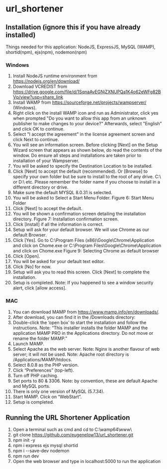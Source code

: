 # url_shortener
## Installation (ignore this if you have already installed)

Things needed for this application: NodeJS, ExpressJS, MySQL (WAMP), shortid(npm), ejs(npm), nodemon(npm)
### Windows
1) Install NodeJS runtime environment from https://nodejs.org/en/download/
2) Download VCREDIST from https://drive.google.com/file/d/1SqnaAvEGNjZXNUPQa1K4o62eWFg82BVp/view?usp=share_link
3) Install WAMP from https://sourceforge.net/projects/wampserver/ (Windows).
4) Right click on the install WAMP icon and run as Administrator, click yes when prompted "Do you want to allow this app from an unknown publisher to make
changes to your device?" Afterwards, select "English" and click OK to continue. 
5) Select "I accept the agreement" in the license agreement screen and click Next to continue.
6) You will see an information screen. Before clicking [Next] on the Setup Wizard screen that appears as shown
below, do read the contents of the window. Do ensure all steps and
installations are taken prior to installation of your Wampserver.
7) You will be asked to specify the Destination Location to be installed.
8) Click [Next] to accept the default (recommended). Or [Browse] to specify your own folder but be sure to install to
the root of any drive. C:\ or D:\ etc. Please remember the folder name if you choose to install in a different
directory or drive.
9) Make sure the default MYSQL 8.0.31 is selected.
10) You will be asked to Select a Start Menu Folder.
Figure 6: Start Menu Folder
11) Click [Next] to accept the default.
12) You will be shown a confirmation screen detailing the installation directory.
Figure 7: Installation confirmation screen.
13) Click [Install] if all the information is correct.
14) Setup will ask for your default browser. We will use Chrome as our default Browser.
15) Click [Yes]. Go to C:\Program Files (x86)\Google\Chrome\Application and click on Chome.exe or
C:\Program Files\Google\Chrome\Application and click on Chome.exe
Figure 9: Selecting Chrome as default browser
16) Click [Open].
17) You will be asked for your default text editor.
18) Click [No] for now.
19) Setup will ask you to read this screen. Click [Next] to complete the installation.
20) Setup is completed.
Note: If you happened to see a window security alert, click [allow access].

### MAC
1) You can download MAMP from https://www.mamp.info/en/downloads/. 
2) After download, you can find it in the /Downloads directory:
3) Double-click the ‘open box’ to start the installation and follow the instructions.
Note: “This installer installs the folder MAMP and the application MAMP PRO in the Applications
directory. Do not move or rename the folder MAMP.”
4) Launch MAMP.
5) Select Apache as the web server. Note: Nginx is another flavour of web server; it will not be used.
Note: Apache root directory is /Applications/MAMP/htdocs.
6) Select 8.0.8 as the PHP version.
7) Click “Preferences” (top-left).
8) Turn off PHP caching.
9) Set ports to 80 & 3306.
Note: by convention, these are default Apache and MySQL ports.
10) There is only one version of MySQL (5.7.34).
11) Start MAMP. Click on “WebStart”.
12) Setup is completed.


## Running the URL Shortener Application
1) Open a terminal such as cmd and cd to C:\wamp64\www\
2) git clone https://github.com/eugenelow13/url_shortener.git
3) npm init -y
4) npm i express ejs mysql shortid
5) npm i --save-dev nodemon
6) npm run dev
7) Open the web browser and type in localhost:5000 to run the application















